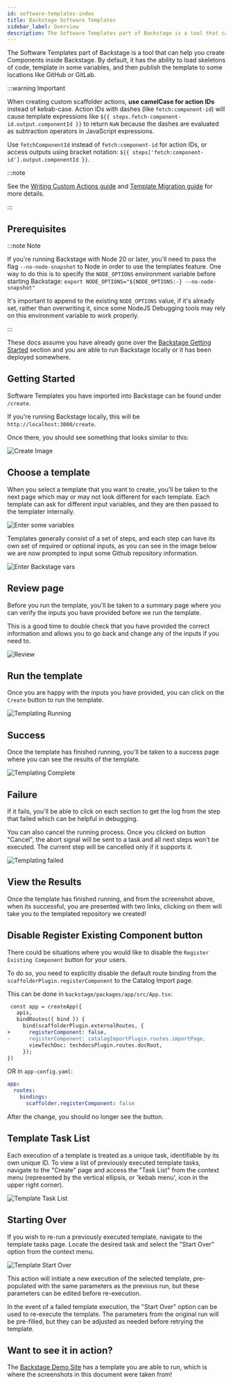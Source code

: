 ```yaml
---
id: software-templates-index
title: Backstage Software Templates
sidebar_label: Overview
description: The Software Templates part of Backstage is a tool that can help you create Components inside Backstage
---
```


The Software Templates part of Backstage is a tool that can help you create
Components inside Backstage. By default, it has the ability to load skeletons of
code, template in some variables, and then publish the template to some
locations like GitHub or GitLab.

:::warning Important

When creating custom scaffolder actions, **use camelCase for action IDs** instead of kebab-case. Action IDs with dashes (like `fetch:component-id`) will cause template expressions like `${{ steps.fetch-component-id.output.componentId }}` to return `NaN` because the dashes are evaluated as subtraction operators in JavaScript expressions.

Use `fetchComponentId` instead of `fetch:component-id` for action IDs, or access outputs using bracket notation: `${{ steps['fetch:component-id'].output.componentId }}`.

:::note

See the [Writing Custom Actions guide](./writing-custom-actions.md#naming-conventions) and [Template Migration guide](./migrating-from-v1beta2-to-v1beta3.md#watch-out-for-dash-case) for more details.

:::

## Prerequisites

:::note Note

If you're running Backstage with Node 20 or later, you'll need to pass the flag `--no-node-snapshot` to Node in order to
use the templates feature.
One way to do this is to specify the `NODE_OPTIONS` environment variable before starting Backstage:
`export NODE_OPTIONS="${NODE_OPTIONS:-} --no-node-snapshot"`

It's important to append to the existing `NODE_OPTIONS` value, if it's already set, rather than overwriting it, since some NodeJS Debugging tools may rely on this environment variable to work properly.

:::

These docs assume you have already gone over the [Backstage Getting Started](../../getting-started) section and you are able to run Backstage locally or it has been deployed somewhere.

## Getting Started

Software Templates you have imported into Backstage can be found under `/create`.

If you're running Backstage locally, this will be `http://localhost:3000/create`.

Once there, you should see something that looks similar to this:

![Create Image](../../assets/software-templates/create.png)

## Choose a template

When you select a template that you want to create, you'll be taken to the next
page which may or may not look different for each template. Each template can
ask for different input variables, and they are then passed to the templater
internally.

![Enter some variables](../../assets/software-templates/template-picked.png)

Templates generally consist of a set of steps, and each step can have its own set of required or optional inputs, as you can see in the image below we are now prompted to input some Github repository information.

![Enter Backstage vars](../../assets/software-templates/template-picked-2.png)

## Review page

Before you run the template, you'll be taken to a summary page where you can verify the inputs you have provided before we run the template.

This is a good time to double check that you have provided the correct information and allows you to go back and change any of the inputs if you need to.

![Review](../../assets/software-templates/review.png)

## Run the template

Once you are happy with the inputs you have provided, you can click on the `Create` button to run the template.

![Templating Running](../../assets/software-templates/running.png)

## Success

Once the template has finished running, you'll be taken to a success page where you can see the results of the template.

![Templating Complete](../../assets/software-templates/complete.png)

## Failure

If it fails, you'll be able to click on each section to get the log from the
step that failed which can be helpful in debugging.

You can also cancel the running process. Once you clicked on button "Cancel", the abort signal
will be sent to a task and all next steps won't be executed. The current step will be cancelled
only if it supports it.

![Templating failed](../../assets/software-templates/failed.png)

## View the Results

Once the template has finished running, and from the screenshot above, when its successful, you are presented with two links, clicking on them will take you to the templated repository we created!

## Disable Register Existing Component button

There could be situations where you would like to disable the
`Register Existing Component` button for your users.

To do so, you need to explicitly disable the default route binding from the `scaffolderPlugin.registerComponent` to the Catalog Import page.

This can be done in `backstage/packages/app/src/App.tsx`:

```diff
 const app = createApp({
   apis,
   bindRoutes({ bind }) {
     bind(scaffolderPlugin.externalRoutes, {
+      registerComponent: false,
-      registerComponent: catalogImportPlugin.routes.importPage,
       viewTechDoc: techdocsPlugin.routes.docRoot,
     });
})
```

OR in `app-config.yaml`:

```yaml
app:
  routes:
    bindings:
      scaffolder.registerComponent: false
```

After the change, you should no longer see the button.

## Template Task List

Each execution of a template is treated as a unique task, identifiable by its own unique ID. To view a list of previously executed template tasks, navigate to the "Create" page and access the "Task List" from the context menu (represented by the vertical ellipsis, or 'kebab menu', icon in the upper right corner).

![Template Task List](../../assets/software-templates/template-task-list.png)

## Starting Over

If you wish to re-run a previously executed template, navigate to the template tasks page. Locate the desired task and select the "Start Over" option from the context menu.

![Template Start Over](../../assets/software-templates/template-start-over.png)

This action will initiate a new execution of the selected template, pre-populated with the same parameters as the previous run, but these parameters can be edited before re-execution.

In the event of a failed template execution, the "Start Over" option can be used to re-execute the template. The parameters from the original run will be pre-filled, but they can be adjusted as needed before retrying the template.

## Want to see it in action?

The [Backstage Demo Site](https://demo.backstage.io/create) has a template you are able to run, which is where the screenshots in this document were taken from!
